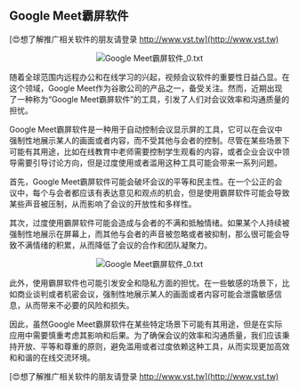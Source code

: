 ## **Google Meet霸屏软件**

[😍想了解推广相关软件的朋友请登录 http://www.vst.tw](http://www.vst.tw)

 <center><img src="https://vst.tw/MP4/tuiguang/png/1.png" alt="Google Meet霸屏软件_0.txt"></center>

随着全球范围内远程办公和在线学习的兴起，视频会议软件的重要性日益凸显。在这个领域，Google Meet作为谷歌公司的产品之一，备受关注。然而，近期出现了一种称为“Google Meet霸屏软件”的工具，引发了人们对会议效率和沟通质量的担忧。

Google Meet霸屏软件是一种用于自动控制会议显示屏的工具，它可以在会议中强制性地展示某人的画面或者内容，而不受其他与会者的控制。尽管在某些场景下可能有其用途，比如在线教育中老师需要控制学生观看的内容，或者企业会议中领导需要引导讨论方向，但是过度使用或者滥用这种工具可能会带来一系列问题。

首先，Google Meet霸屏软件可能会破坏会议的平等和民主性。在一个公正的会议中，每个与会者都应该有表达意见和观点的机会，但是使用霸屏软件可能会导致某些声音被压制，从而影响了会议的开放性和多样性。

其次，过度使用霸屏软件可能会造成与会者的不满和抵触情绪。如果某个人持续被强制性地展示在屏幕上，而其他与会者的声音被忽略或者被抑制，那么很可能会导致不满情绪的积累，从而降低了会议的合作和团队凝聚力。

 <center><img src="https://vst.tw/MP4/tuiguang/png/8.png" alt="Google Meet霸屏软件_0.txt"></center>

此外，使用霸屏软件也可能引发安全和隐私方面的担忧。在一些敏感的场景下，比如商业谈判或者机密会议，强制性地展示某人的画面或者内容可能会泄露敏感信息，从而带来不必要的风险和损失。

因此，虽然Google Meet霸屏软件在某些特定场景下可能有其用途，但是在实际应用中需要慎重考虑其影响和后果。为了确保会议的效率和沟通质量，我们应该秉持开放、平等和尊重的原则，避免滥用或者过度依赖这种工具，从而实现更加高效和和谐的在线交流环境。

[😍想了解推广相关软件的朋友请登录 http://www.vst.tw](http://www.vst.tw)



